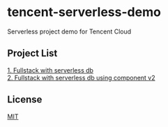 # tencent-serverless-demo

Serverless project demo for Tencent Cloud

## Project List

[1. Fullstack with serverless db](./fullstack-serverless-db)  
[2. Fullstack with serverless db using component v2](./fullstack-serverless-db-v2)

## License

[MIT](./LICENSE)
